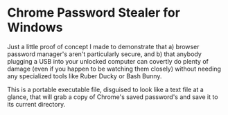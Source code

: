 # Chrome Password Stealer for Windows

Just a little proof of concept I made to demonstrate that a) browser password manager's aren't particularly secure, and b) that anybody plugging a USB into your unlocked computer can covertly do plenty of damage (even if you happen to be watching them closely) without needing any specialized tools like Ruber Ducky or Bash Bunny.

This is a portable executable file, disguised to look like a text file at a glance, that will grab a copy of Chrome's saved password's and save it to its current directory.
